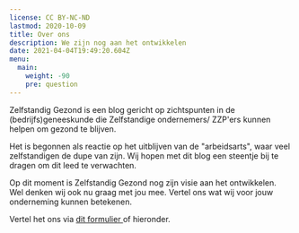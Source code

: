 ```yaml
---
license: CC BY-NC-ND
lastmod: 2020-10-09
title: Over ons
description: We zijn nog aan het ontwikkelen
date: 2021-04-04T19:49:20.604Z
menu:
  main:
    weight: -90
    pre: question
---
```

Zelfstandig Gezond is een blog gericht op zichtspunten in de (bedrijfs)geneeskunde die Zelfstandige ondernemers/ ZZP'ers kunnen helpen om gezond te blijven.

Het is begonnen als reactie op het uitblijven van de "arbeidsarts", waar veel zelfstandigen de dupe van zijn. Wij hopen met dit blog een steentje bij te dragen om dit leed te verwachten.

Op dit moment is Zelfstandig Gezond nog zijn visie aan het ontwikkelen. Wel denken wij ook nu graag met jou mee. Vertel ons wat wij voor jouw onderneming kunnen betekenen.

Vertel het ons via [dit formulier ](https://docs.google.com/forms/d/e/1FAIpQLSdUqsaQJmRDSYaUDRcHg7OKOEUT5S1DTHh6Xo2SunUeMGrbHg/viewform?usp=sf_link "Link naar google formulier")of hieronder.